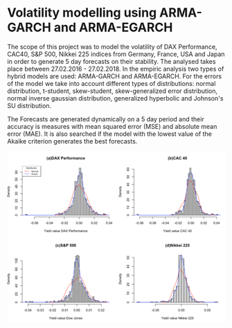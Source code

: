 # Volatility modelling using ARMA-GARCH and ARMA-EGARCH

The scope of this project was to model the volatility of DAX Performance, CAC40, S&P 500, Nikkei 225 indices from Germany, France, USA and Japan in order to generate 5 day forecasts on their stability. The analysed takes place between 27.02.2016 - 27.02.2018. In the empiric analysis two types of hybrid models are used: ARMA-GARCH and ARMA-EGARCH. For the errors of the model we take into account different types of distributions: normal distribution, t-student, skew-student, skew-generalized error distribution, normal inverse gaussian distribution, generalized hyperbolic and Johnson's SU distribution.

The Forecasts are generated dynamically on a 5 day period and their accuracy is measures with mean squared error (MSE) and absolute mean error (MAE). It is also searched if the model with the lowest value of the Akaike criterion generates the best forecasts.

![Screenshot](Volatility_Forecast_Stock/Images/histogram.png)
